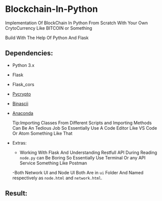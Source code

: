 # Blockchain-In-Python

Implementation Of BlockChain In Python From Scratch With Your Own CrytoCurrency Like BITCOIN or Something

Build With The Help Of Python And Flask

## Dependencies:

- Python 3.x
- Flask
- Flask_cors
- [Pycrypto](https://pypi.org/project/pycrypto/)
- [Binascii](http://flask.pocoo.org/)
- [Anaconda](https://docs.anaconda.com/anaconda/)

   Tip:Importing Classes From Different Scripts and Importing Methods Can Be An Tedious Job So Essentially Use A Code Editor Like VS Code Or Atom Something Like That

- Extras:
	
	- Working With Flask And Understanding Restfull API During Reading `node.py` can Be  Boring So Essentially Use Terminal Or any API Service Something Like Postman
	
	-Both Network UI and Node UI Both Are in `ui` Folder And Named respectively as `node.html` and `network.html`.


## Result:



